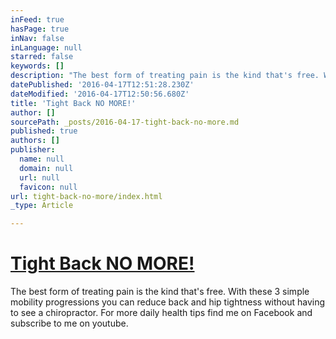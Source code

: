 ```yaml
---
inFeed: true
hasPage: true
inNav: false
inLanguage: null
starred: false
keywords: []
description: "The best form of treating pain is the kind that's free. With these 3 simple mobility progressions you can reduce back and hip tightness without having to see a chiropractor. \nFor more daily health tips find me on Facebook and subscribe to me on youtube"
datePublished: '2016-04-17T12:51:28.230Z'
dateModified: '2016-04-17T12:50:56.680Z'
title: 'Tight Back NO MORE!'
author: []
sourcePath: _posts/2016-04-17-tight-back-no-more.md
published: true
authors: []
publisher:
  name: null
  domain: null
  url: null
  favicon: null
url: tight-back-no-more/index.html
_type: Article

---
```

# [Tight Back NO MORE!][0]

The best form of treating pain is the kind that's free. With these 3 simple mobility progressions you can reduce back and hip tightness without having to see a chiropractor. 
For more daily health tips find me on Facebook and subscribe to me on youtube.


[0]: https://youtu.be/mSql48T4na8
